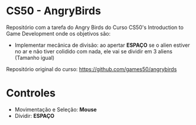 # CS50 - AngryBirds
Repositório com a tarefa do Angry Birds do Curso CS50's Introduction to Game Development onde os objetivos são:

- Implementar mecânica de divisão: ao apertar **ESPAÇO** se o alien estiver no ar e não tiver colidido com nada, ele vai se dividir em 3 aliens (Tamanho igual)

Repositório original do curso: https://github.com/games50/angrybirds

#  Controles
- Movimentação e Seleção: **Mouse**
- Dividir: **ESPAÇO** 
